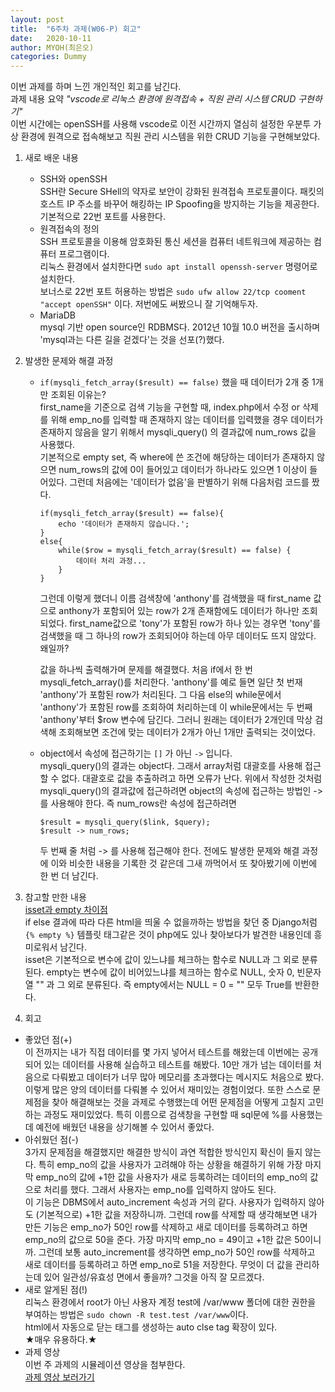 ```yaml
---
layout: post
title:  "6주차 과제(W06-P) 회고"
date:   2020-10-11
author: MYOH(최은오)
categories: Dummy
---
```


이번 과제를 하며 느낀 개인적인 회고를 남긴다.  
과제 내용 요약 _"vscode로 리눅스 환경에 원격접속 + 직원 관리 시스템 CRUD 구현하기"_   
이번 시간에는 openSSH를 사용해 vscode로 이전 시간까지 열심히 설정한 우분투 가상 환경에 원격으로 접속해보고 직원 관리 시스템을 위한 CRUD 기능을 구현해보았다.

1. 새로 배운 내용
    - SSH와 openSSH  
        SSH란 Secure SHell의 약자로 보안이 강화된 원격접속 프로토콜이다. 패킷의 호스트 IP 주소를 바꾸어 해킹하는 IP Spoofing을 방지하는 기능을 제공한다. 기본적으로 22번 포트를 사용한다.
    - 원격접속의 정의  
        SSH 프로토콜을 이용해 암호화된 통신 세션을 컴퓨터 네트워크에 제공하는 컴퓨터 프로그램이다.  
        리눅스 환경에서 설치한다면 `sudo apt install openssh-server` 명령어로 설치한다.  
        보너스로 22번 포트 허용하는 방법은 `sudo ufw allow 22/tcp cooment "accept openSSH"` 이다. 저번에도 써봤으니 잘 기억해두자.  
    - MariaDB  
        mysql 기반 open source인 RDBMS다. 2012년 10월 10.0 버전을 출시하며 'mysql과는 다른 길을 걷겠다'는 것을 선포(?)했다.

2. 발생한 문제와 해결 과정
    - `if(mysqli_fetch_array($result) == false)` 했을 때 데이터가 2개 중 1개만 조회된 이유는?  
        first_name을 기준으로 검색 기능을 구현할 때, index.php에서 수정 or 삭제를 위해 emp_no를 입력할 때 존재하지 않는 데이터를 입력했을 경우 데이터가 존재하지 않음을 알기 위해서 mysqli_query() 의 결과값에 num_rows 값을 사용했다.  
        기본적으로 empty set, 즉 where에 쓴 조건에 해당하는 데이터가 존재하지 않으면 num_rows의 값에 0이 들어있고 데이터가 하나라도 있으면 1 이상이 들어있다. 그런데 처음에는 '데이터가 없음'을 판별하기 위해 다음처럼 코드를 짰다.  
        ```
        if(mysqli_fetch_array($result) == false){
            echo '데이터가 존재하지 않습니다.';
        }
        else{
            while($row = mysqli_fetch_array($result) == false) {
                데이터 처리 과정...
            }
        }
        ```
        그런데 이렇게 했더니 이름 검색창에 'anthony'를 검색했을 때 first_name 값으로 anthony가 포함되어 있는 row가 2개 존재함에도 데이터가 하나만 조회되었다. first_name값으로 'tony'가 포함된 row가 하나 있는 경우면 'tony'를 검색했을 때 그 하나의 row가 조회되어야 하는데 아무 데이터도 뜨지 않았다. 왜일까?  


        값을 하나씩 출력해가며 문제를 해결했다. 처음 if에서 한 번 mysqli_fetch_array()를 처리한다. 'anthony'를 예로 들면 일단 첫 번재 'anthony'가 포함된 row가 처리된다. 그 다음 else의 while문에서 'anthony'가 포함된 row를 조회하여 처리하는데 이 while문에서는 두 번째 'anthony'부터 $row 변수에 담긴다. 그러니 원래는 데이터가 2개인데 막상 검색해 조회해보면 조건에 맞는 데이터가 2개가 아닌 1개만 출력되는 것이었다.  

    - object에서 속성에 접근하기는 `[]` 가 아닌 `->` 입니다.  
        mysqli_query()의 결과는 object다. 그래서 array처럼 대괄호를 사용해 접근할 수 없다. 대괄호로 값을 추출하려고 하면 오류가 난다. 위에서 작성한 것처럼 mysqli_query()의 결과값에 접근하려면 object의 속성에 접근하는 방법인 -> 를 사용해야 한다. 즉 num_rows란 속성에 접근하려면  
        ```
        $result = mysqli_query($link, $query);
        $result -> num_rows;
        ```  
        두 번째 줄 처럼 -> 를 사용해 접근해야 한다. 전에도 발생한 문제와 해결 과정에 이와 비슷한 내용을 기록한 것 같은데 그새 까먹어서 또 찾아봤기에 이번에 한 번 더 남긴다.  
3. 참고할 만한 내용  
    [isset과 empty 차이점](https://akal.co.kr/?p=1777)  
    if else 결과에 따라 다른 html을 띄울 수 없을까하는 방법을 찾던 중 Django처럼 `{% empty %}` 템플릿 태그같은 것이 php에도 있나 찾아보다가 발견한 내용인데 흥미로워서 남긴다.  
    isset은 기본적으로 변수에 값이 있느냐를 체크하는 함수로 NULL과 그 외로 분류된다. empty는 변수에 값이 비어있느냐를 체크하는 함수로 NULL, 숫자 0, 빈문자열 "" 과 그 외로 분류된다. 즉 empty에서는 NULL = 0 = "" 모두 True를 반환한다.  
4. 회고
  - 좋았던 점(+)  
    이 전까지는 내가 직접 데이터를 몇 가지 넣어서 테스트를 해왔는데 이번에는 공개되어 있는 데이터를 사용해 실습하고 테스트를 해봤다. 10만 개가 넘는 데이터를 처음으로 다뤄봤고 데이터가 너무 많아 메모리를 초과했다는 메시지도 처음으로 봤다. 이렇게 많은 양의 데이터를 다뤄볼 수 있어서 재미있는 경험이었다. 또한 스스로 문제점을 찾아 해결해보는 것을 과제로 수행했는데 어떤 문제점을 어떻게 고칠지 고민하는 과정도 재미있었다. 특히 이름으로 검색창을 구현할 때 sql문에 %를 사용했는데 예전에 배웠던 내용을 상기해볼 수 있어서 좋았다.  
  - 아쉬웠던 점(-)  
    3가지 문제점을 해결했지만 해결한 방식이 과연 적합한 방식인지 확신이 들지 않는다. 특히 emp_no의 값을 사용자가 고려해야 하는 상황을 해결하기 위해 가장 마지막 emp_no의 값에 +1한 값을 사용자가 새로 등록하려는 데이터의 emp_no의 값으로 처리를 했다. 그래서 사용자는 emp_no를 입력하지 않아도 된다.  
    이 기능은 DBMS에서 auto_increment 속성과 거의 같다. 사용자가 입력하지 않아도 (기본적으로) +1한 값을 저장하니까. 그런데 row를 삭제할 때 생각해보면 내가 만든 기능은 emp_no가 50인 row를 삭제하고 새로 데이터를 등록하려고 하면 emp_no의 값으로 50을 준다. 가장 마지막 emp_no = 49이고 +1한 값은 50이니까. 그런데 보통 auto_increment를 생각하면 emp_no가 50인 row를 삭제하고 새로 데이터를 등록하려고 하면 emp_no로 51을 저장한다. 무엇이 더 값을 관리하는데 있어 일관성/유효성 면에서 좋을까? 그것을 아직 잘 모르겠다.  
  - 새로 알게된 점(!)  
    리눅스 환경에서 root가 아닌 사용자 계정 test에 /var/www 폴더에 대한 권한을 부여하는 방법은 `sudo chown -R test.test /var/www`이다.  
    html에서 자동으로 닫는 태그를 생성하는 auto clse tag 확장이 있다.  
    ★매우 유용하다.★  
  - 과제 영상  
    이번 주 과제의 시뮬레이션 영상을 첨부한다.  
    [과제 영상 보러가기](https://www.youtube.com/watch?v=r1R_6tvUEqI&feature=youtu.be)